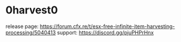 # 0harvest0
release page: https://forum.cfx.re/t/esx-free-infinite-item-harvesting-processing/5040413
support: https://discord.gg/pjuPHPrHnx
